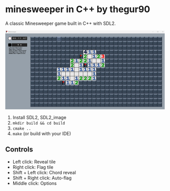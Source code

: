 # minesweeper in C++ by thegur90 

A classic Minesweeper game built in C++ with SDL2.

![Game Screenshot](Screenshot.png)

1. Install SDL2, SDL2_image
2. `mkdir build && cd build`
3. `cmake ..`
4. `make` (or build with your IDE)

## Controls

- Left click: Reveal tile
- Right click: Flag tile  
- Shift + Left click: Chord reveal
- Shift + Right click: Auto-flag
- Middle click: Options
